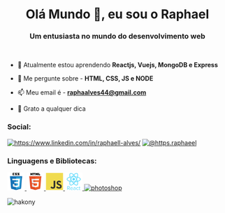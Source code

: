 <h1 align="center">Olá Mundo 👋, eu sou o Raphael</h1>
<h3 align="center">Um entusiasta no mundo do desenvolvimento web</h3></br>

- 🌱 Atualmente estou aprendendo **Reactjs, Vuejs, MongoDB e Express**

- 💬 Me pergunte sobre - **HTML, CSS, JS e NODE**

- 📫 Meu email é - **raphaalves44@gmail.com**
  
- 🤝 Grato a qualquer dica

<h3 align="left">Social:</h3>
<p align="left">
<a href="https://linkedin.com/in/https://www.linkedin.com/in/raphaell-alves/" target="blank"><img align="center" src="https://raw.githubusercontent.com/rahuldkjain/github-profile-readme-generator/master/src/images/icons/Social/linked-in-alt.svg" alt="https://www.linkedin.com/in/raphaell-alves/" height="30" width="40" /></a>
<a href="https://instagram.com/https.raphaeel" target="blank"><img align="center" src="https://raw.githubusercontent.com/rahuldkjain/github-profile-readme-generator/master/src/images/icons/Social/instagram.svg" alt="@https.raphaeel" height="30" width="40" /></a>
</p>

<h3 align="left">Linguagens e Bibliotecas:</h3>
<p align="left"> <a href="https://www.w3schools.com/css/" target="_blank" rel="noreferrer"> <img src="https://raw.githubusercontent.com/devicons/devicon/master/icons/css3/css3-original-wordmark.svg" alt="css3" width="40" height="40"/> </a> <a href="https://www.w3.org/html/" target="_blank" rel="noreferrer"> <img src="https://raw.githubusercontent.com/devicons/devicon/master/icons/html5/html5-original-wordmark.svg" alt="html5" width="40" height="40"/> </a> <a href="https://developer.mozilla.org/en-US/docs/Web/JavaScript" target="_blank" rel="noreferrer"> <img src="https://raw.githubusercontent.com/devicons/devicon/master/icons/javascript/javascript-original.svg" alt="javascript" width="40" height="40"/> </a> <a href="https://www.photoshop.com/en" target="_blank" rel="noreferrer"> <a href="https://reactjs.org/" target="" rel="noreferrer"> <img src="https://raw.githubusercontent.com/devicons/devicon/master/icons/react/react-original-wordmark.svg" alt="react" width="40" height="40"/> </a> <a href="https://www.photoshop.com/en" target="_blank" rel="noreferrer"> <img src="https://logodownload.org/wp-content/uploads/2019/10/adobe-photoshop-logo-0.png" alt="photoshop" width="50" height="55"/> </a>
</p>

<p><img align="center" src="https://github-readme-stats.vercel.app/api/top-langs?username=hakony&show_icons=true&locale=en&layout=compact" alt="hakony" /></p>


<!--
**Hakony/Hakony** is a ✨ _special_ ✨ repository because its `README.md` (this file) appears on your GitHub profile.

Here are some ideas to get you started:

- 🔭 I’m currently working on ...
- 🌱 I’m currently learning ...
- 👯 I’m looking to collaborate on ...
- 🤔 I’m looking for help with ...
- 💬 Ask me about ...
- 📫 How to reach me: ...
- 😄 Pronouns: ...
- ⚡ Fun fact: ...
-->
